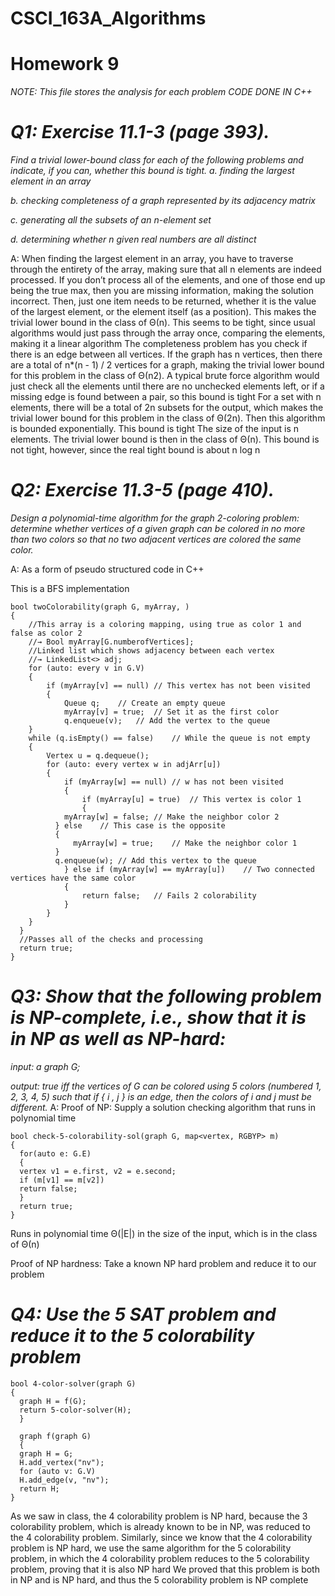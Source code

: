 # CSCI_163A_Algorithms
# Homework 9

*NOTE: This file stores the analysis for each problem*
*CODE DONE IN C++*

# *Q1: Exercise 11.1-3 (page 393).*
*Find a trivial lower-bound class for each of the following problems and indicate, if you can, whether this bound is tight.*
*a. finding the largest element in an array*

*b. checking completeness of a graph represented by its adjacency matrix*

*c. generating all the subsets of an n-element set*

*d. determining whether n given real numbers are all distinct*

A:
When finding the largest element in an array, you have to traverse through the entirety of the array, making sure that all n elements are indeed processed. If you don’t process all of the elements, and one of those end up being the true max, then you are missing information, making the solution incorrect. Then, just one item needs to be returned, whether it is the value of the largest element, or the element itself (as a position). This makes the trivial lower bound in the class of Θ(n). This seems to be tight, since usual algorithms would just pass through the array once, comparing the elements, making it a linear algorithm
The completeness problem has you check if there is an edge between all vertices. If the graph has n vertices, then there are a total of n*(n - 1) / 2 vertices for a graph, making the trivial lower bound for this problem in the class of Θ(n2). A typical brute force algorithm would just check all the elements until there are no unchecked elements left, or if a missing edge is found between a pair, so this bound is tight
For a set with n elements, there will be a total of 2n subsets for the output, which makes the trivial lower bound for this problem in the class of Θ(2n). Then this algorithm is bounded exponentially. This bound is tight
The size of the input is n elements. The trivial lower bound is then in the class of Θ(n). This bound is not tight, however, since the real tight bound is about n log n

# *Q2: Exercise 11.3-5 (page 410).*

*Design a polynomial-time algorithm for the graph 2-coloring problem: determine whether vertices of a given graph can be colored in no more than two colors so that no two adjacent vertices are colored the same color.*

A: As a form of pseudo structured code in C++

This is a BFS implementation
```
bool twoColorability(graph G, myArray, )
{
	//This array is a coloring mapping, using true as color 1 and false as color 2
	//→ Bool myArray[G.numberofVertices];
	//Linked list which shows adjacency between each vertex
	//→ LinkedList<> adj;
	for (auto: every v in G.V)
	{
		if (myArray[v] == null)	// This vertex has not been visited
		{
			Queue q;	// Create an empty queue
			myArray[v] = true;	// Set it as the first color
			q.enqueue(v);	// Add the vertex to the queue
    }
    while (q.isEmpty() == false)	// While the queue is not empty
    {
    	Vertex u = q.dequeue();
    	for (auto: every vertex w in adjArr[u])
    	{
    		if (myArray[w] == null)	// w has not been visited
    		{
    			if (myArray[u] = true)	// This vertex is color 1
    			{
            myArray[w] = false;	// Make the neighbor color 2
          } else	// This case is the opposite
          {
    	      myArray[w] = true;	// Make the neighbor color 1
          }
          q.enqueue(w);	// Add this vertex to the queue
    		} else if (myArray[w] == myArray[u])	// Two connected vertices have the same color
    		{
    			return false;	// Fails 2 colorability
    		}
    	}
    }
  }
  //Passes all of the checks and processing
  return true;
}
```

# *Q3: Show that the following problem is NP-complete, i.e., show that it is in NP as well as NP-hard:*
*input: a graph G;*

*output: true iff the vertices of G can be colored using 5 colors (numbered 1, 2, 3, 4, 5) such that if { i , j } is an edge, then the colors of i and j must be different.*
A:
Proof of NP: Supply a solution checking algorithm that runs in polynomial time
```
bool check-5-colorability-sol(graph G, map<vertex, RGBYP> m)
{
  for(auto e: G.E)
  {
  vertex v1 = e.first, v2 = e.second;
  if (m[v1] == m[v2])
  return false;
  }
  return true;
}
```
Runs in polynomial time Θ(|E|) in the size of the input, which is in the class of Θ(n)

Proof of NP hardness: Take a known NP hard problem and reduce it to our problem

# *Q4: Use the 5 SAT problem and reduce it to the 5 colorability problem*
```
bool 4-color-solver(graph G)
{
  graph H = f(G);
  return 5-color-solver(H);
  }
  
  graph f(graph G)
  {
  graph H = G;
  H.add_vertex("nv");
  for (auto v: G.V)
  H.add_edge(v, "nv");
  return H;
}
```
As we saw in class, the 4 colorability problem is NP hard, because the 3 colorability problem, which is already known to be in NP, was reduced to the 4 colorability problem. Similarly, since we know that the 4 colorability problem is NP hard, we use the same algorithm for the 5 colorability problem, in which the 4 colorability problem reduces to the 5 colorability problem, proving that it is also NP hard
We proved that this problem is both in NP and is NP hard, and thus the 5 colorability problem is NP complete

